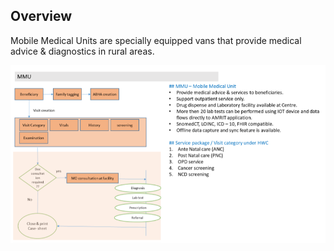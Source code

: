 ## Overview

Mobile Medical Units are specially equipped vans that provide medical advice & diagnostics in rural areas.

![amrit-image](./img/mmu-overview.png)

